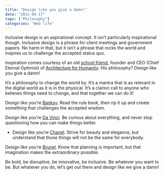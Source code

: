 ```yaml
---
title: "Design like you give a damn!"
date: "2011-09-17"
tags: ["Philosophy"]
categories: "Web life"
---
```


Inclusive design is an aspirational concept. It isn't particularly inspirational though. Inclusive design is a phrase for client meetings and government papers. No harm in that, but it isn’t a phrase that rocks the world and inspires us to challenge the accepted status quo.

Inspiration comes courtesy of an old [school friend](https://about.me/cameronsinclair), founder and CEO (Chief Eternal Optimist) of [Architecture for Humanity](https://architectureforhumanity.org/). His philosophy? Design like you give a damn!

It’s a philosophy to change the world by. It’s a mantra that is as relevant in the digital world as it is in the physical. It’s a clarion call to anyone who believes things need to change, and that together we can do it!

Design like you’re [Banksy](https://en.wikipedia.org/wiki/Banksy). Read the rule book, then rip it up and create something that challenges the accepted wisdom.

Design like you’re [Da Vinci](https://en.wikipedia.org/wiki/Leonardo_da_Vinci). Be curious about everything, and never stop questioning how you can make things better.

- Design like you’re [Chanel](https://en.wikipedia.org/wiki/Coco_Chanel). Strive for beauty and elegance, but understand that those things will not be the same for everybody.

Design like you’re [Brunel](https://en.wikipedia.org/wiki/Isambard_Kingdom_Brunel). Know that planning is important, but that imagination makes the extraordinary possible.

Be bold, be disruptive, be innovative, be inclusive. Be whatever you want to be. But whatever you do, let’s get out there and design like we give a damn!
